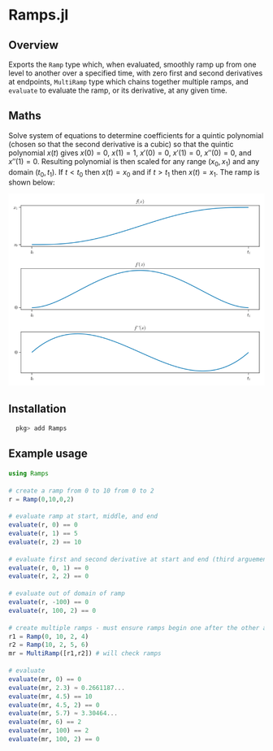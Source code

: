 # Ramps.jl

## Overview
Exports the `Ramp` type which, when evaluated, smoothly ramp up from one level to another over a specified time, with zero first and second derivatives at endpoints, `MultiRamp` type which chains together multiple ramps, and `evaluate` to evaluate the ramp, or its derivative, at any given time.

## Maths
Solve system of equations to determine coefficients for a quintic polynomial (chosen so that the second derivative is a cubic) so that the quintic polynomial $x(t)$ gives $x(0) = 0$, $x(1) = 1$, $x'(0) = 0$, $x'(1) = 0$, $x''(0) = 0$, and $x''(1) = 0$. Resulting polynomial is then scaled for any range $(x_0, x_1)$ and any domain $(t_0,t_1)$. If $t < t_0$ then $x(t) = x_0$ and if $t > t_1$ then $x(t) = x_1$. The ramp is shown below:

![ramp pic](assets/f.png)

## Installation
```julia
  pkg> add Ramps
```

## Example usage
```julia
using Ramps

# create a ramp from 0 to 10 from 0 to 2
r = Ramp(0,10,0,2)

# evaluate ramp at start, middle, and end
evaluate(r, 0) == 0
evaluate(r, 1) == 5
evaluate(r, 2) == 10

# evaluate first and second derivative at start and end (third arguement is the derivative, default = 0)
evaluate(r, 0, 1) == 0
evaluate(r, 2, 2) == 0

# evaluate out of domain of ramp
evaluate(r, -100) == 0
evaluate(r, 100, 2) == 0

# create multiple ramps - must ensure ramps begin one after the other and start value is same as previous end value
r1 = Ramp(0, 10, 2, 4)
r2 = Ramp(10, 2, 5, 6)
mr = MultiRamp([r1,r2]) # will check ramps

# evaluate
evaluate(mr, 0) == 0
evaluate(mr, 2.3) ≈ 0.2661187...
evaluate(mr, 4.5) == 10
evaluate(mr, 4.5, 2) == 0
evaluate(mr, 5.7) ≈ 3.30464...
evaluate(mr, 6) == 2
evaluate(mr, 100) == 2
evaluate(mr, 100, 2) == 0

```

